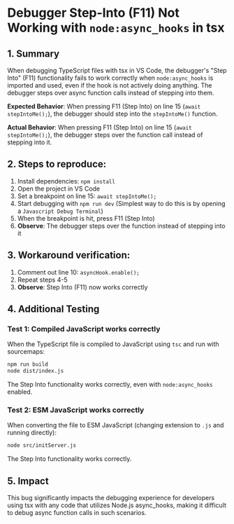 # Debugger Step-Into (F11) Not Working with `node:async_hooks` in tsx

## 1. Summary

When debugging TypeScript files with tsx in VS Code, the debugger's "Step Into" (F11) functionality fails to work correctly when `node:async_hooks` is imported and used, even if the hook is not actively doing anything. The debugger steps over async function calls instead of stepping into them.

**Expected Behavior**: When pressing F11 (Step Into) on line 15 (`await stepIntoMe();`), the debugger should step into the `stepIntoMe()` function.

**Actual Behavior**: When pressing F11 (Step Into) on line 15 (`await stepIntoMe();`), the debugger steps over the function call instead of stepping into it.

## 2. Steps to reproduce:

1. Install dependencies: `npm install`
2. Open the project in VS Code
3. Set a breakpoint on line 15: `await stepIntoMe();`
4. Start debugging with `npm run dev` (Simplest way to do this is by opening a `Javascript Debug Terminal`)
5. When the breakpoint is hit, press F11 (Step Into)
6. **Observe**: The debugger steps over the function instead of stepping into it

## 3. Workaround verification:

1.  Comment out line 10: `asyncHook.enable();`
2.  Repeat steps 4-5
3.  **Observe**: Step Into (F11) now works correctly

## 4. Additional Testing

### Test 1: Compiled JavaScript works correctly

When the TypeScript file is compiled to JavaScript using `tsc` and run with sourcemaps:

```bash
npm run build
node dist/index.js
```

The Step Into functionality works correctly, even with `node:async_hooks` enabled.

### Test 2: ESM JavaScript works correctly

When converting the file to ESM JavaScript (changing extension to `.js` and running directly):

```bash
node src/initServer.js
```

The Step Into functionality works correctly.

## 5. Impact

This bug significantly impacts the debugging experience for developers using tsx with any code that utilizes Node.js async_hooks, making it difficult to debug async function calls in such scenarios.
